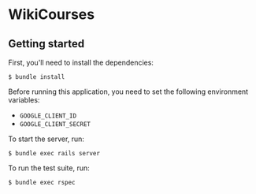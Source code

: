 # WikiCourses

## Getting started

First, you'll need to install the dependencies:

    $ bundle install

Before running this application, you need to set the following environment variables:

- `GOOGLE_CLIENT_ID`
- `GOOGLE_CLIENT_SECRET`

To start the server, run:

    $ bundle exec rails server

To run the test suite, run:

    $ bundle exec rspec
